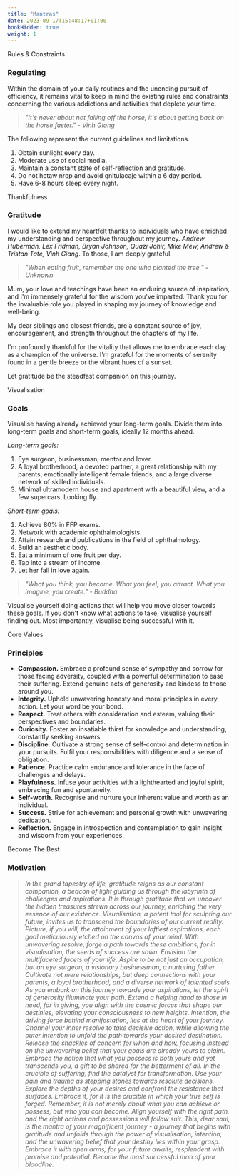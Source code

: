 ```yaml
---
title: "Mantras"
date: 2023-09-17T15:48:17+01:00
bookHidden: true
weight: 1
---
```




<n2>Rules & Constraints</n2>
### Regulating

Within the domain of your daily routines and the unending pursuit of efficiency, it remains vital to keep in mind the existing rules and constraints concerning the various addictions and activities that deplete your time. 

> *"It's never about not falling off the horse, it's about getting back on the horse faster." - Vinh Giang*

The following represent the current guidelines and limitations.
1. Obtain sunlight every day.
2. Moderate use of social media.
3. Maintain a constant state of self-reflection and gratitude.
4. Do not hctaw nrop and avoid gnitulacaje within a 6 day period.
5. Have 6-8 hours sleep every night.



<n2>Thankfulness</n2>
### Gratitude

I would like to extend my heartfelt thanks to individuals who have enriched my understanding and perspective throughout my journey. *Andrew Huberman, Lex Fridman, Bryan Johnson, Quazi Johir, Mike Mew, Andrew & Tristan Tate, Vinh Giang*. To those, I am deeply grateful.

> *"When eating fruit, remember the one who planted the tree." - Unknown*

Mum, your love and teachings have been an enduring source of inspiration, and I'm immensely grateful for the wisdom you've imparted. Thank you for the invaluable role you played in shaping my journey of knowledge and well-being.

My dear siblings and closest friends, are a constant source of joy, encouragement, and strength throughout the chapters of my life.

I'm profoundly thankful for the vitality that allows me to embrace each day as a champion of the universe. I'm grateful for the moments of serenity found in a gentle breeze or the vibrant hues of a sunset.

Let gratitude be the steadfast companion on this journey.



<n2>Visualisation</n2>
### Goals

Visualise having already achieved your long-term goals. Divide them into long-term goals and short-term goals, ideally 12 months ahead.

*Long-term goals:*
1. Eye surgeon, businessman, mentor and lover.
2. A loyal brotherhood, a devoted partner, a great relationship with my parents, emotionally intelligent female friends, and a large diverse network of skilled individuals.
3. Minimal ultramodern house and apartment with a beautiful view, and a few supercars. Looking fly.

*Short-term goals:*
1. Achieve 80% in FFP exams.
3. Network with academic ophthalmologists.
2. Attain research and publications in the field of ophthalmology.
4. Build an aesthetic body.
5. Eat a minimum of one fruit per day.
6. Tap into a stream of income.
7. Let her fall in love again.

> *"What you think, you become. What you feel, you attract. What you imagine, you create." - Buddha*

Visualise yourself doing actions that will help you move closer towards these goals. If you don't know what actions to take, visualise yourself finding out. Most importantly, visualise being successful with it.

<n2>Core Values</n2>
### Principles

- **Compassion.** Embrace a profound sense of sympathy and sorrow for those facing adversity, coupled with a powerful determination to ease their suffering. Extend genuine acts of generosity and kindess to those around you. 
- **Integrity.** Uphold unwavering honesty and moral principles in every action. Let your word be your bond.
- **Respect.** Treat others with consideration and esteem, valuing their perspectives and boundaries. 
- **Curiosity.** Foster an insatiable thirst for knowledge and understanding, constantly seeking answers. 
- **Discipline.** Cultivate a strong sense of self-control and determination in your pursuits. Fulfil your responsibilities with diligence and a sense of obligation. 
- **Patience.** Practice calm endurance and tolerance in the face of challenges and delays. 
- **Playfulness.** Infuse your activities with a lighthearted and joyful spirit, embracing fun and spontaneity. 
- **Self-worth.** Recognise and nurture your inherent value and worth as an individual. 
- **Success.** Strive for achievement and personal growth with unwavering dedication. 
- **Reflection.** Engage in introspection and contemplation to gain insight and wisdom from your experiences.

<n2>Become The Best</n2>
### Motivation

> <i>In the grand tapestry of life, gratitude reigns as our constant companion, a beacon of light guiding us through the labyrinth of challenges and aspirations. It is through gratitude that we uncover the hidden treasures strewn across our journey, enriching the very essence of our existence. Visualisation, a potent tool for sculpting our future, invites us to transcend the boundaries of our current reality. Picture, if you will, the attainment of your loftiest aspirations, each goal meticulously etched on the canvas of your mind. With unwavering resolve, forge a path towards these ambitions, for in visualisation, the seeds of success are sown. Envision the multifaceted facets of your life. Aspire to be not just an occupation, but an eye surgeon, a visionary businessman, a nurturing father. Cultivate not mere relationships, but deep connections with your parents, a loyal brotherhood, and a diverse network of talented souls. As you embark on this journey towards your aspirations, let the spirit of generosity illuminate your path. Extend a helping hand to those in need, for in giving, you align with the cosmic forces that shape our destinies, elevating your consciousness to new heights. Intention, the driving force behind manifestation, lies at the heart of your journey. Channel your inner resolve to take decisive action, while allowing the outer intention to unfold the path towards your desired destination. Release the shackles of concern for when and how, focusing instead on the unwavering belief that your goals are already yours to claim. Embrace the notion that what you possess is both yours and yet transcends you, a gift to be shared for the betterment of all. In the crucible of suffering, find the catalyst for transformation. Use your pain and trauma as stepping stones towards resolute decisions. Explore the depths of your desires and confront the resistance that surfaces. Embrace it, for it is the crucible in which your true self is forged. Remember, it is not merely about what you can achieve or possess, but who you can become. Align yourself with the right path, and the right actions and possessions will follow suit. This, dear soul, is the mantra of your magnificent journey - a journey that begins with gratitude and unfolds through the power of visualisation, intention, and the unwavering belief that your destiny lies within your grasp. Embrace it with open arms, for your future awaits, resplendent with promise and potential. Become the most successful man of your bloodline.</i>



